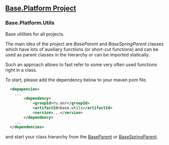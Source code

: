 ## [Base.Platform Project](https://github.com/anr-ru/base.platform.parent)

### Base.Platform.Utils

Base utilities for all projects. 

The main idea of the project are *BaseParent* and *BaseSpringParent* classes which have lots of auxiliary functions (or
short-cut functions) and can be used as parent classes in the hierarchy or can be imported statically.

Such an approach allows to fast refer to some very often used functions right in a class.

To start, please add the dependency below to your maven pom file.
```xml
  <depepencies>
    ...
        <dependency>
            <groupId>ru.anr</groupId>
            <artifactId>base.utils</artifactId>
            <version>...</version>
        </dependency>
    ...
  </dependencies>
```
and start your class hierarchy from the [BaseParent](./src/main/java/ru/anr/base/BaseParent.java) or
[BaseSpringParent](./src/main/java/ru/anr/base/BaseSpringParent.java).
